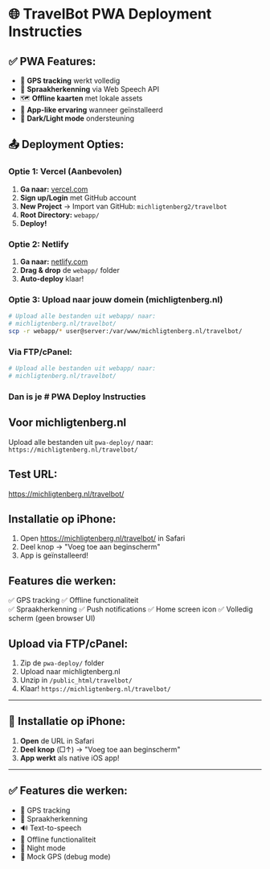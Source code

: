 # 🌐 TravelBot PWA Deployment Instructies

## ✅ PWA Features:
- 📍 **GPS tracking** werkt volledig  
- 🎤 **Spraakherkenning** via Web Speech API
- 🗺️ **Offline kaarten** met lokale assets
- 📱 **App-like ervaring** wanneer geïnstalleerd  
- 🌙 **Dark/Light mode** ondersteuning

## 📤 Deployment Opties:

### Optie 1: Vercel (Aanbevolen)
1. **Ga naar:** [vercel.com](https://vercel.com)
2. **Sign up/Login** met GitHub account
3. **New Project** → Import van GitHub: `michligtenberg2/travelbot`
4. **Root Directory:** `webapp/`
5. **Deploy!**

### Optie 2: Netlify  
1. **Ga naar:** [netlify.com](https://netlify.com)
2. **Drag & drop** de `webapp/` folder
3. **Auto-deploy** klaar!

### Optie 3: Upload naar jouw domein (michligtenberg.nl)
```bash
# Upload alle bestanden uit webapp/ naar:
# michligtenberg.nl/travelbot/
scp -r webapp/* user@server:/var/www/michligtenberg.nl/travelbot/
```

### Via FTP/cPanel:
```bash
# Upload alle bestanden uit webapp/ naar:
# michligtenberg.nl/travelbot/
```

### Dan is je # PWA Deploy Instructies

## Voor michligtenberg.nl

Upload alle bestanden uit `pwa-deploy/` naar:
`https://michligtenberg.nl/travelbot/`

## Test URL:
https://michligtenberg.nl/travelbot/

## Installatie op iPhone:
1. Open https://michligtenberg.nl/travelbot/ in Safari
2. Deel knop → "Voeg toe aan beginscherm"
3. App is geïnstalleerd!

## Features die werken:
✅ GPS tracking
✅ Offline functionaliteit  
✅ Spraakherkenning
✅ Push notifications
✅ Home screen icon
✅ Volledig scherm (geen browser UI)

## Upload via FTP/cPanel:
1. Zip de `pwa-deploy/` folder
2. Upload naar michligtenberg.nl
3. Unzip in `/public_html/travelbot/`
4. Klaar!
`https://michligtenberg.nl/travelbot/`

---

## 📱 Installatie op iPhone:

1. **Open** de URL in Safari
2. **Deel knop** (□↑) → "Voeg toe aan beginscherm"
3. **App werkt** als native iOS app!

---

## ✅ Features die werken:
- 🧭 GPS tracking
- 🎤 Spraakherkenning  
- 🔊 Text-to-speech
- 📱 Offline functionaliteit
- 🌙 Night mode
- 🧪 Mock GPS (debug mode)
